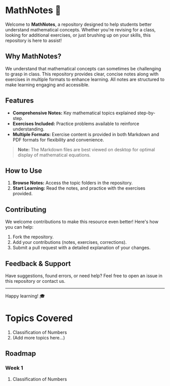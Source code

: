 # MathNotes 📘

Welcome to **MathNotes**, a repository designed to help students better understand mathematical concepts. Whether you're revising for a class, looking for additional exercises, or just brushing up on your skills, this repository is here to assist!

## Why MathNotes?
We understand that mathematical concepts can sometimes be challenging to grasp in class. This repository provides clear, concise notes along with exercises in multiple formats to enhance learning. All notes are structured to make learning engaging and accessible.

## Features
- **Comprehensive Notes:** Key mathematical topics explained step-by-step.
- **Exercises Included:** Practice problems available to reinforce understanding.
- **Multiple Formats:** Exercise content is provided in both Markdown and PDF formats for flexibility and convenience.

> **Note:** The Markdown files are best viewed on desktop for optimal display of mathematical equations.

## How to Use
1. **Browse Notes:** Access the topic folders in the repository.
2. **Start Learning:** Read the notes, and practice with the exercises provided.

## Contributing
We welcome contributions to make this resource even better! Here's how you can help:
1. Fork the repository.
2. Add your contributions (notes, exercises, corrections).
3. Submit a pull request with a detailed explanation of your changes.

## Feedback & Support
Have suggestions, found errors, or need help? Feel free to open an issue in this repository or contact us.

---

Happy learning! 🎓

# Topics Covered
1. Classification of Numbers
2. (Add more topics here...)


## Roadmap 
### Week 1
1. Classification of Numbers